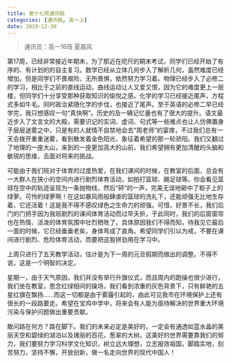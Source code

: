 ```yaml
---
title: 第十七周通讯稿
categories: [通讯稿, 高一上]
date: 2019-12-30
---
```


> 通讯员：高一16班 夏晨风

第17周，已经非常接近年期末，为了那近在咫尺的期末考试，同学们已经开始了有序的、有计划的的自主复习。数学已经从立体几何步入了解析几何，虽然难度已经增加，但是同学们不畏艰险、无所畏惧，依然努力学习着。物理已经步入了必修二的学习，相比于之前的直线运动，曲线运动让人又爱又恨，因为它的难度更上一层楼，但同学们十分享受那种获取知识的愉悦之感。化学的学习已经接近尾声，方程式多如牛毛。同时政治紧随化学的步伐，也接近了尾声。至于英语的必修二早已经学完，我只想感叹一句“真快啊”。历史的及一辆记忆量也有了很大的提升。语文最近步入了文言文的大殿，需要识记的实词、虚词、句式等一些难点也让人仿佛置身于层层迷雾之中，只是有的人就情不自禁地会去“周老师”的宴席，不过我们总有一天会拨开重重迷雾，看到散发着金色阳光、象征着希望的那一轮骄阳。我们又翻过了地理的一座大山，来到的一座更加高大的山前，我们希望拥有更加清醒的头脑和敏锐的思维，去面对将来的挑战。

可能由于我们班对于体育的过度热爱，在我们课间的时候，在教室的后面，总会有一大群人在狭小的空间内进行剧烈体育活动，如拍打篮球、踢足球等。你会看见篮球在空中的轨迹呈现为一条抛物线，然后“砰”的一声，完美无误地砸中了柜子上的绿萝。可怜的绿萝啊！在这如暴风雨般肆虐的篮球的洗礼下，还能顽强无比地生存着，它还活着！这是我不得不感叹绿色之生命力的顽强。可惜，好景不长，我们后门的门把手因为我班剧烈的课间体育活动而过早夭折，于此同时，我们的后窗窗帘也在热情、活泼的体育氛围中壮烈牺牲了，具体原因我们不得而知，待我见它最后一面的时候，它已经垂垂老矣，身体弯成了直角。希望同学们引以为戒，不要在课间进行剧烈、危险体育活动，而要把这股拼劲用在学习中。

上周只进行了五天教学活动，估计是为下一周的元旦假期而做出的调整。不得不说，这是一个明智的决定。

星期一，由于天气原因，我们并没有举行升旗仪式，而且周内的跑操也很少进行，我们坐在教室，思念红绿相间的操场，我们看到浓重的灰色背景下，只有鲜艳的五星红旗在飘扬……而这一切都是由于雾霾引起的，由此可见我市在环境保护上还有很长的一段路要走。希望在宝鸡中学中，将来会有人能为亟待解决的世界重大环境污染与保护问题做出重要贡献。

敢问路在何方？路在脚下。我们的未来必定是美好的，一定会有通透如蓝水晶的美丽天空和碧绿的湖泊以及瑰丽的百花，葱翠的大树。这美好的世界需要靠我们的努力，我们要努力学习科学文化知识，树立远大理想，立志报效祖国，脚踏实地，刻苦努力，坚持不懈，开放创新，做一名走向世界的现代中国人！
